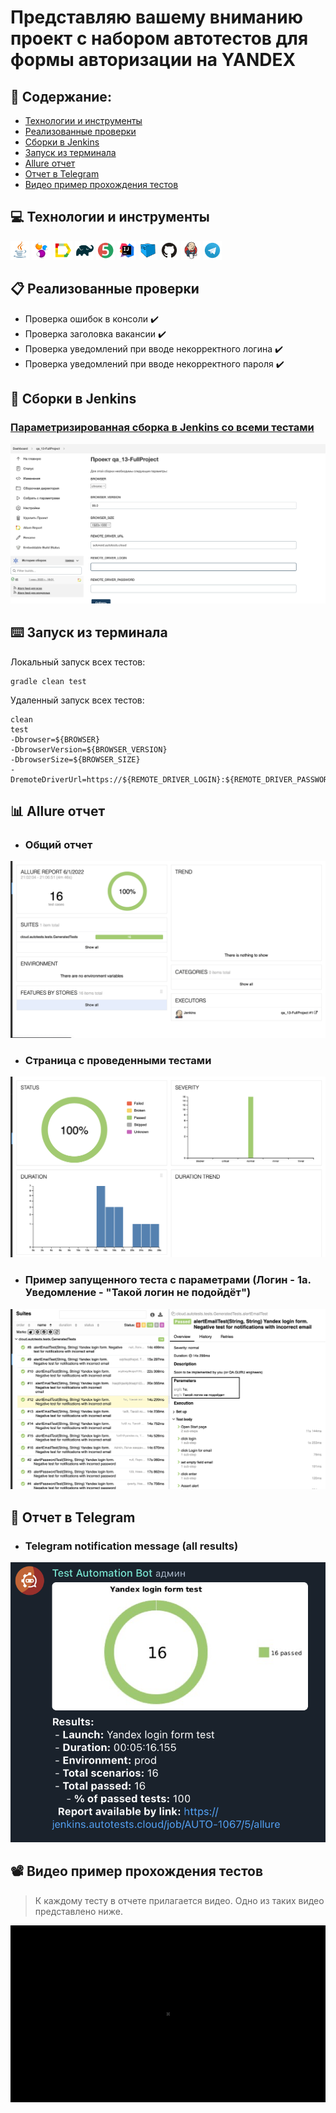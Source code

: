 # Представляю вашему вниманию проект с набором автотестов для формы авторизации на YANDEX

## :page_with_curl: Содержание:

- <a href="#computer-сode_stack">Технологии и инструменты</a>
- <a href="#clipboard-реализованные-проверки">Реализованные проверки</a>
- <a href="#robot-сборки-в-Jenkins">Сборки в Jenkins</a>
- <a href="#keyboard-запуск-из-терминала">Запуск из терминала</a>
- <a href="#bar_chart-allure-отчет">Allure отчет</a>
- <a href="#robot-отчет-в-telegram">Отчет в Telegram</a>
- <a href="#film_projector-видео-пример-прохождения-тестов">Видео пример прохождения тестов</a>

## :computer: Технологии и инструменты
<p align="left"> 
<img width="6%" title="Java" src="images/logo/Java.svg">
<img width="6%" title="Selenide" src="images/logo/Selenide.svg">
<img width="6%" title="Allure Report" src="images/logo/Allure_Report.svg">
<img width="6%" title="Gradle" src="images/logo/Gradle.svg">
<img width="6%" title="JUnit5" src="images/logo/JUnit5.svg">
<img width="6%" title="IntelliJ IDEA" src="images/logo/Intelij_IDEA.svg">
<img width="6%" title="Selenoid" src="images/logo/Selenoid.svg">
<img width="6%" title="GitHub" src="images/logo/GitHub.svg">
<img width="6%" title="Jenkins" src="images/logo/Jenkins.svg">
<img width="6%" title="Telegram" src="images/logo/Telegram.svg">
</p>

## :clipboard: Реализованные проверки
- Проверка ошибок в консоли :heavy_check_mark:
- Проверка заголовка вакансии :heavy_check_mark:
- Проверка уведомлений при вводе некорректного логина :heavy_check_mark:
- Проверка уведомлений при вводе некорректного пароля :heavy_check_mark:


## :robot: Сборки в Jenkins
### <a target="_blank" href="https://jenkins.autotests.cloud/job/qa_13-FullProject/">Параметризированная сборка в Jenkins со всеми тестами</a>
<p align="center">
<img title="Jenkins Job Run with parameters" src="images/Jenkins/Jenkins0.png">
</p>




## :keyboard: Запуск из терминала
Локальный запуск всех тестов:
```
gradle clean test
```


Удаленный запуск всех тестов:
```
clean
test
-Dbrowser=${BROWSER}
-DbrowserVersion=${BROWSER_VERSION}
-DbrowserSize=${BROWSER_SIZE}
-DremoteDriverUrl=https://${REMOTE_DRIVER_LOGIN}:${REMOTE_DRIVER_PASSWORD}@${REMOTE_DRIVER_URL}/wd/hub/
```



## :bar_chart: Allure отчет
- ### Общий отчет
<p align="center">
<img title="Отчеты из Allure 1" src="images/Jenkins/Jenkins1.png">
</p>

- ### Страница с проведенными тестами
<p align="center">
<img title="Отчеты из Allure 2" src="images/Jenkins/Jenkins3.png">
</p>

- ### Пример запущенного теста с параметрами (Логин - 1а. Уведомление  - "Такой логин не подойдёт")
<p align="center">
<img title="Отчеты из Allure 3" src="images/Jenkins/Jenkins2.png">
</p>

## :robot: Отчет в Telegram
- ### Telegram notification message (all results)
<p align="center">
<img title="Telegram notification message (all results)" src="images/Jenkins/Telegram.png">
</p>



## :film_projector: Видео пример прохождения тестов
> К каждому тесту в отчете прилагается видео. Одно из таких видео представлено ниже.
<p align="center">
  <img title="Selenoid Video" src="images/video/video.gif">
</p>